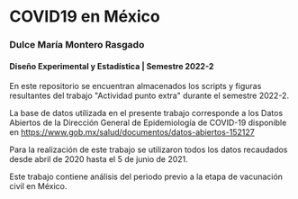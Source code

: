 # COVID19 en México
### Dulce María Montero Rasgado
#### Diseño Experimental y Estadística | Semestre 2022-2

En este repositorio se encuentran almacenados los scripts y figuras resultantes del trabajo "Actividad punto extra" durante el semestre 2022-2.

La base de datos utilizada en el presente trabajo corresponde a los Datos Abiertos de la Dirección General de Epidemiología de COVID-19 disponible en https://www.gob.mx/salud/documentos/datos-abiertos-152127

Para la realización de este trabajo se utilizaron todos los datos recaudados desde abril de 2020 hasta el 5 de junio de 2021.

Este trabajo contiene análisis del periodo previo a la etapa de vacunación civil en México.
